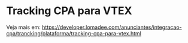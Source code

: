 # Tracking CPA para VTEX

Veja mais em: https://developer.lomadee.com/anunciantes/integracao-cpa/trancking/plataforma/tracking-cpa-para-vtex.html
